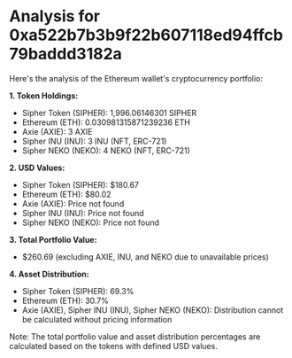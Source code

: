 # Analysis for 0xa522b7b3b9f22b607118ed94ffcb79baddd3182a

Here's the analysis of the Ethereum wallet's cryptocurrency portfolio:

**1. Token Holdings:**

- Sipher Token (SIPHER): 1,996.06146301 SIPHER
- Ethereum (ETH): 0.030981315871239236 ETH
- Axie (AXIE): 3 AXIE
- Sipher INU (INU): 3 INU (NFT, ERC-721)
- Sipher NEKO (NEKO): 4 NEKO (NFT, ERC-721)

**2. USD Values:**

- Sipher Token (SIPHER): $180.67
- Ethereum (ETH): $80.02
- Axie (AXIE): Price not found
- Sipher INU (INU): Price not found
- Sipher NEKO (NEKO): Price not found

**3. Total Portfolio Value:**

- $260.69 (excluding AXIE, INU, and NEKO due to unavailable prices)

**4. Asset Distribution:**

- Sipher Token (SIPHER): 69.3%
- Ethereum (ETH): 30.7%
- Axie (AXIE), Sipher INU (INU), Sipher NEKO (NEKO): Distribution cannot be calculated without pricing information

Note: The total portfolio value and asset distribution percentages are calculated based on the tokens with defined USD values.
